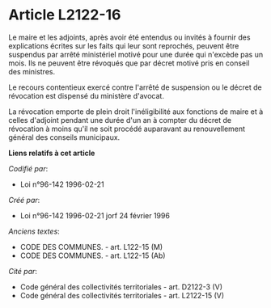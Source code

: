 # Article L2122-16

Le maire et les adjoints, après avoir été entendus ou invités à fournir des explications écrites sur les faits qui leur sont
reprochés, peuvent être suspendus par arrêté ministériel motivé pour une durée qui n'excède pas un mois. Ils ne peuvent être
révoqués que par décret motivé pris en conseil des ministres.

Le recours contentieux exercé contre l'arrêté de suspension ou le décret de révocation est dispensé du ministère d'avocat.

La révocation emporte de plein droit l'inéligibilité aux fonctions de maire et à celles d'adjoint pendant une durée d'un an à
compter du décret de révocation à moins qu'il ne soit procédé auparavant au renouvellement général des conseils municipaux.

**Liens relatifs à cet article**

_Codifié par_:

  - Loi n°96-142 1996-02-21

_Créé par_:

  - Loi n°96-142 1996-02-21 jorf 24 février 1996

_Anciens textes_:

  - CODE DES COMMUNES. - art. L122-15 (M)
  - CODE DES COMMUNES. - art. L122-15 (Ab)

_Cité par_:

  - Code général des collectivités territoriales - art. D2122-3 (V)
  - Code général des collectivités territoriales - art. L2122-15 (V)
